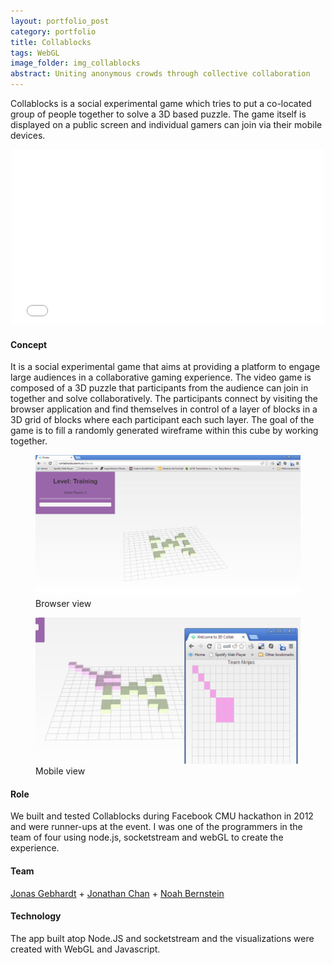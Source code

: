 ```yaml
---
layout: portfolio_post
category: portfolio
title: Collablocks
tags: WebGL
image_folder: img_collablocks
abstract: Uniting anonymous crowds through collective collaboration
---
```


Collablocks is a social experimental game which tries to put a co-located group of people together to solve a 3D based puzzle. The game itself is displayed on a public screen and individual gamers can join via their mobile devices.

<p style="text-align: center"><iframe src="//player.vimeo.com/video/61863214?byline=0&amp;portrait=0" width="500" height="281" frameborder="0" webkitallowfullscreen mozallowfullscreen allowfullscreen></iframe></p>

<h4>Concept</h4>

It is a social experimental game that aims at providing a platform to engage large audiences in a collaborative gaming experience. The video game is composed of a 3D puzzle that participants from the audience can join in together and solve collaboratively. The participants connect by visiting the browser application and find themselves in control of a layer of blocks in a 3D grid of blocks where each participant each such layer. The goal of the game is to fill a randomly generated wireframe within this cube by working together.

<figure class="post-image">
	<img src="/img/img_collablocks/one.png"></img>
	<figcaption>Browser view</figcaption>
</figure>

<figure class="post-image">
	<img src="/img/img_collablocks/four.png"></img>
	<figcaption>Mobile view</figcaption>
</figure>

<h4>Role</h4>

We built and tested Collablocks during Facebook CMU hackathon in 2012 and were runner-ups at the event. I was one of the programmers in the team of four using node.js, socketstream and webGL to create the experience.

<h4>Team</h4>

[Jonas Gebhardt](http://jonasgebhardt.net) + [Jonathan Chan](http://www.jon-chan.com/work) + [Noah Bernstein](http://noahbornstein.com/)

<h4>Technology</h4>

The app built atop Node.JS and socketstream and the visualizations were created with WebGL and Javascript.